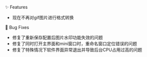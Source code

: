 ✨ Features

- 现在不再对gif图片进行格式转换

🐛 Bug Fixes

- 修复了重新保存配置后图片水印功能失效的问题
- 修复了同时打开主界面和mini窗口时，重命名窗口定位错误的问题
- 修复了特殊情况下软件界面异常退出并导致后台CPU占用过高的问题
